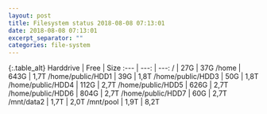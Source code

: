 ```yaml
---
layout: post
title: Filesystem status 2018-08-08 07:13:01
date: 2018-08-08 07:13:01
excerpt_separator: ""
categories: file-system
---
```

{:.table_alt}
Harddrive | Free | Size
:--- | ---: | ---:
/ | 27G | 37G
/home | 643G | 1,7T
/home/public/HDD1 | 39G | 1,8T
/home/public/HDD3 | 50G | 1,8T
/home/public/HDD4 | 112G | 2,7T
/home/public/HDD5 | 626G | 2,7T
/home/public/HDD6 | 804G | 2,7T
/home/public/HDD7 | 60G | 2,7T
/mnt/data2 | 1,7T | 2,0T
/mnt/pool | 1,9T | 8,2T
